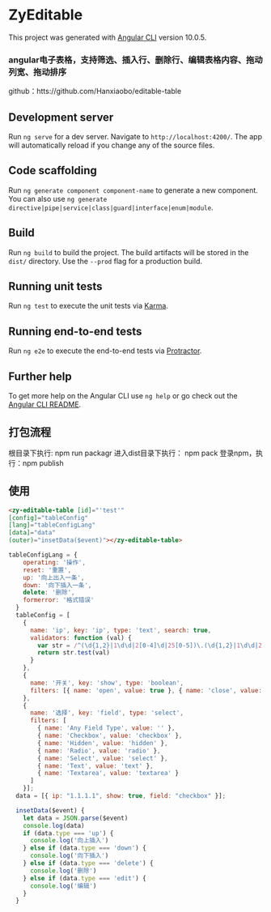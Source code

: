 # ZyEditable

This project was generated with [Angular CLI](https://github.com/angular/angular-cli) version 10.0.5.
### angular电子表格，支持筛选、插入行、删除行、编辑表格内容、拖动列宽、拖动排序
github：htts://github.com/Hanxiaobo/editable-table
## Development server

Run `ng serve` for a dev server. Navigate to `http://localhost:4200/`. The app will automatically reload if you change any of the source files.

## Code scaffolding

Run `ng generate component component-name` to generate a new component. You can also use `ng generate directive|pipe|service|class|guard|interface|enum|module`.

## Build

Run `ng build` to build the project. The build artifacts will be stored in the `dist/` directory. Use the `--prod` flag for a production build.

## Running unit tests

Run `ng test` to execute the unit tests via [Karma](https://karma-runner.github.io).

## Running end-to-end tests

Run `ng e2e` to execute the end-to-end tests via [Protractor](http://www.protractortest.org/).

## Further help

To get more help on the Angular CLI use `ng help` or go check out the [Angular CLI README](https://github.com/angular/angular-cli/blob/master/README.md).

## 打包流程
根目录下执行: npm run packagr
进入dist目录下执行： npm pack
登录npm，执行：npm publish

## 使用

```html
<zy-editable-table [id]="'test'"
[config]="tableConfig"
[lang]="tableConfigLang"
[data]="data"
(outer)="insetData($event)"></zy-editable-table>
```
```javascript
tableConfigLang = {
    operating: '操作',
    reset: '重置',
    up: '向上出入一条',
    down: '向下插入一条',
    delete: '删除',
    formerror: '格式错误'
  }
  tableConfig = [
    {
      name: 'ip', key: 'ip', type: 'text', search: true,
      validators: function (val) {
        var str = /^(\d{1,2}|1\d\d|2[0-4]\d|25[0-5])\.(\d{1,2}|1\d\d|2[0-4]\d|25[0-5])\.(\d{1,2}|1\d\d|2[0-4]\d|25[0-5])\.(\d{1,2}|1\d\d|2[0-4]\d|25[0-5])$/;
        return str.test(val)
      }
    },
    {
      name: '开关', key: 'show', type: 'boolean',
      filters: [{ name: 'open', value: true }, { name: 'close', value: false }]
    },
    {
      name: '选择', key: 'field', type: 'select',
      filters: [
        { name: 'Any Field Type', value: '' },
        { name: 'Checkbox', value: 'checkbox' },
        { name: 'Hidden', value: 'hidden' },
        { name: 'Radio', value: 'radio' },
        { name: 'Select', value: 'select' },
        { name: 'Text', value: 'text' },
        { name: 'Textarea', value: 'textarea' }
      ]
    }];
  data = [{ ip: "1.1.1.1", show: true, field: "checkbox" }];

  insetData($event) {
    let data = JSON.parse($event)
    console.log(data)
    if (data.type === 'up') {
      console.log('向上插入')
    } else if (data.type === 'down') {
      console.log('向下插入')
    } else if (data.type === 'delete') {
      console.log('删除')
    } else if (data.type === 'edit') {
      console.log('编辑')
    }
  }
```
